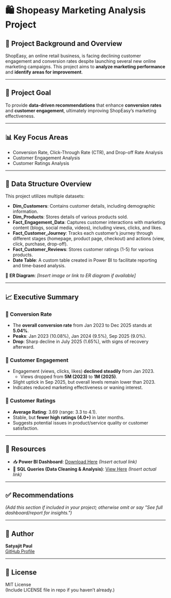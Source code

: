 # 🛍️ Shopeasy Marketing Analysis Project

## 📌 Project Background and Overview

ShopEasy, an online retail business, is facing declining customer engagement and conversion rates despite launching several new online marketing campaigns. This project aims to **analyze marketing performance** and **identify areas for improvement**.

---

## 🎯 Project Goal

To provide **data-driven recommendations** that enhance **conversion rates** and **customer engagement**, ultimately improving ShopEasy’s marketing effectiveness.

---

## 📊 Key Focus Areas

- Conversion Rate, Click-Through Rate (CTR), and Drop-off Rate Analysis  
- Customer Engagement Analysis  
- Customer Ratings Analysis  

---

## 📁 Data Structure Overview

This project utilizes multiple datasets:

- **Dim_Customers**: Contains customer details, including demographic information.  
- **Dim_Products**: Stores details of various products sold.  
- **Fact_Engagement_Data**: Captures customer interactions with marketing content (blogs, social media, videos), including views, clicks, and likes.  
- **Fact_Customer_Journey**: Tracks each customer’s journey through different stages (homepage, product page, checkout) and actions (view, click, purchase, drop-off).  
- **Fact_Customer_Reviews**: Stores customer ratings (1-5) for various products.  
- **Date Table**: A custom table created in Power BI to facilitate reporting and time-based analysis.

📌 **ER Diagram**: *[Insert image or link to ER diagram if available]*

---

## 📈 Executive Summary

### 🔄 Conversion Rate

- The **overall conversion rate** from Jan 2023 to Dec 2025 stands at **5.04%**.
- **Peaks**: Jan 2023 (10.08%), Jan 2024 (9.5%), Sep 2025 (9.0%).  
- **Drop**: Sharp decline in July 2025 (1.65%), with signs of recovery afterward.

### 💬 Customer Engagement

- Engagement (views, clicks, likes) **declined steadily** from Jan 2023.
  - Views dropped from **5M (2023)** to **1M (2025)**.
- Slight uptick in Sep 2025, but overall levels remain lower than 2023.
- Indicates reduced marketing effectiveness or waning interest.

### 🌟 Customer Ratings

- **Average Rating**: 3.69 (range: 3.3 to 4.1).
- Stable, but **fewer high ratings (4.0+)** in later months.
- Suggests potential issues in product/service quality or customer satisfaction.

---

## 📎 Resources

- 📥 **Power BI Dashboard**: [Download Here](#) *(Insert actual link)*  
- 📄 **SQL Queries (Data Cleaning & Analysis)**: [View Here](#) *(Insert actual link)*

---

## ✅ Recommendations

*(Add this section if included in your project; otherwise omit or say "See full dashboard/report for insights.")*

---

## 👤 Author

**Satyajit Paul**  
[GitHub Profile](https://github.com/sat292)

---

## 📃 License

MIT License  
(Include LICENSE file in repo if you haven’t already.)


